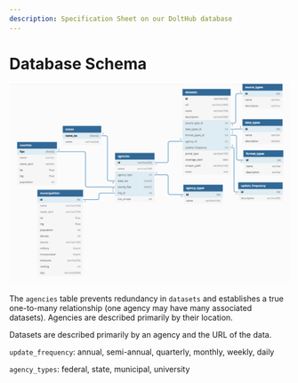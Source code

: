 ```yaml
---
description: Specification Sheet on our DoltHub database
---
```


# Database Schema

![Overview of the Upcoming Schema in DoltHub](../../.gitbook/assets/image.png)

The `agencies` table prevents redundancy in `datasets` and establishes a true one-to-many relationship \(one agency may have many associated datasets\). Agencies are described primarily by their location. 

Datasets are described primarily by an agency and the URL of the data.

`update_frequency`: annual, semi-annual, quarterly, monthly, weekly, daily

`agency_types`: federal, state, municipal, university

